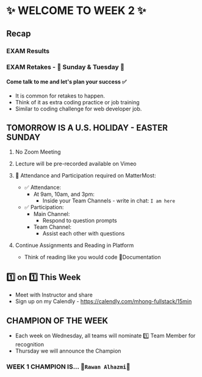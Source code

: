 # :sparkles: WELCOME TO WEEK 2 :sparkles:

## Recap
### EXAM Results
### EXAM Retakes - :date: Sunday & Tuesday :date:
#### Come talk to me and let's plan your success  :white_check_mark:
- It is common for retakes to happen.
- Think of it as extra coding practice or job training
- Similar to coding challenge for web developer job.

## TOMORROW IS A U.S. HOLIDAY - EASTER SUNDAY
1. No Zoom Meeting 
2. Lecture will be pre-recorded available on Vimeo
3. :pushpin: Attendance and Participation required on MatterMost:
    - :white_check_mark: Attendance:
        - At 9am, 10am, and 3pm:
            - Inside your Team Channels - write in chat: `I am here` 
    - :white_check_mark: Participation:
        - Main Channel:
            - Respond to question prompts
        - Team Channel:
            - Assist each other with questions

4. Continue Assignments and Reading in Platform
    - Think of reading like you would code :page_facing_up:Documentation
## :one: on :one: This Week
- Meet with Instructor and share
- Sign up on my Calendly - https://calendly.com/mhong-fullstack/15min
## CHAMPION OF THE WEEK
- Each week on Wednesday, all teams will nominate :one: Team Member for recognition
- Thursday we will announce the Champion
### WEEK 1 CHAMPION IS... :star2:`Rawan Alhazmi`:star2: